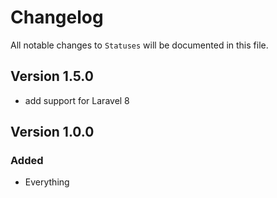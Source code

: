 # Changelog

All notable changes to `Statuses` will be documented in this file.

## Version 1.5.0
- add support for Laravel 8

## Version 1.0.0

### Added
- Everything
